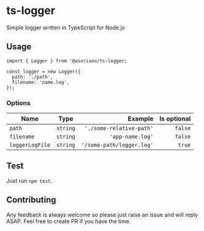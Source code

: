 # ts-logger
Simple logger written in TypeScript for Node.js

## Usage
```
import { Logger } from '@asoriano/ts-logger;

const logger = new Logger({
  path: './path',
  filename: 'name.log',
});
```

### Options
| Name            | Type     | Example                   | Is optional |
| --------------- | :------: | ------------------------: | ----------: |
| `path`          | `string` | `'./some-relative-path'`  | `false`     |
| `filename`      | `string` | `'app-name.log'`          | `false`     |
| `loggerLogFile` | `string` | `'/some-path/logger.log'` | `true`      |

## Test
Just run `npm test`.

## Contributing
Any feedback is always welcome so please just raise an issue and will reply ASAP. Feel free to create PR if you have the time.

